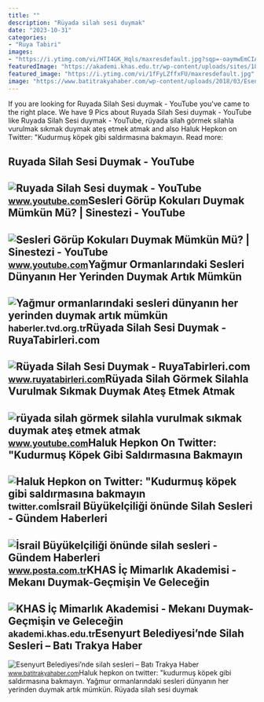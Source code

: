 ```yaml
---
title: ""
description: "Rüyada silah sesi duymak"
date: "2023-10-31"
categories:
- "Ruya Tabiri"
images:
- "https://i.ytimg.com/vi/HTI4GK_Hqls/maxresdefault.jpg?sqp=-oaymwEmCIAKENAF8quKqQMa8AEB-AHUBoAC4AOKAgwIABABGBMgTyh_MA8=&amp;rs=AOn4CLCUPTOn3lMRrvhtFnIkOQzrHYHN9Q"
featuredImage: "https://akademi.khas.edu.tr/wp-content/uploads/sites/18/2015/11/program1-1.jpg"
featured_image: "https://i.ytimg.com/vi/1fFyLZffxFU/maxresdefault.jpg"
image: "https://www.batitrakyahaber.com/wp-content/uploads/2018/03/Esenyurt-Belediyesinde-silah-sesleri.jpg"
---
```


If you are looking for Ruyada Silah Sesi duymak - YouTube you've came to the right place. We have 9 Pics about Ruyada Silah Sesi duymak - YouTube like Ruyada Silah Sesi duymak - YouTube, rüyada silah görmek silahla vurulmak sıkmak duymak ateş etmek atmak and also Haluk Hepkon on Twitter: "Kudurmuş köpek gibi saldırmasına bakmayın. Read more:

Ruyada Silah Sesi Duymak - YouTube
----------------------------------

 ![Ruyada Silah Sesi duymak - YouTube](https://i.ytimg.com/vi/HTI4GK_Hqls/maxresdefault.jpg?sqp=-oaymwEmCIAKENAF8quKqQMa8AEB-AHUBoAC4AOKAgwIABABGBMgTyh_MA8=&rs=AOn4CLCUPTOn3lMRrvhtFnIkOQzrHYHN9Q) <small>www.youtube.com</small>Sesleri Görüp Kokuları Duymak Mümkün Mü? | Sinestezi - YouTube
--------------------------------------------------------------

 ![Sesleri Görüp Kokuları Duymak Mümkün Mü? | Sinestezi - YouTube](https://i.ytimg.com/vi/1fFyLZffxFU/maxresdefault.jpg) <small>www.youtube.com</small>Yağmur Ormanlarındaki Sesleri Dünyanın Her Yerinden Duymak Artık Mümkün
-----------------------------------------------------------------------

 ![Yağmur ormanlarındaki sesleri dünyanın her yerinden duymak artık mümkün](https://haberler.tvd.org.tr/wp-content/uploads/2021/07/WCS-elaphant_Congo.jpg) <small>haberler.tvd.org.tr</small>Rüyada Silah Sesi Duymak - RuyaTabirleri.com
--------------------------------------------

 ![Rüyada Silah Sesi Duymak - RuyaTabirleri.com](https://www.ruyatabirleri.com/wp-content/uploads/silah-sesi-duymak.jpg) <small>www.ruyatabirleri.com</small>Rüyada Silah Görmek Silahla Vurulmak Sıkmak Duymak Ateş Etmek Atmak
-------------------------------------------------------------------

 ![rüyada silah görmek silahla vurulmak sıkmak duymak ateş etmek atmak](https://i.ytimg.com/vi/32f7f6tKzLM/maxresdefault.jpg?sqp=-oaymwEmCIAKENAF8quKqQMa8AEB-AHUBoAC4AOKAgwIABABGFUgVihlMA8=&rs=AOn4CLDXCQLCP7uUv02b4YeCwcpSdYDn8A) <small>www.youtube.com</small>Haluk Hepkon On Twitter: "Kudurmuş Köpek Gibi Saldırmasına Bakmayın
-------------------------------------------------------------------

 ![Haluk Hepkon on Twitter: "Kudurmuş köpek gibi saldırmasına bakmayın](https://pbs.twimg.com/media/FsukLtBXgAACme5.jpg) <small>twitter.com</small>İsrail Büyükelçiliği önünde Silah Sesleri - Gündem Haberleri
------------------------------------------------------------

 ![İsrail Büyükelçiliği önünde silah sesleri - Gündem Haberleri](https://i3.posta.com.tr/i/posta/75/0x0/616d115645d2a09550bb9e4c.jpg) <small>www.posta.com.tr</small>KHAS İç Mimarlık Akademisi - Mekanı Duymak-Geçmişin Ve Geleceğin
----------------------------------------------------------------

 ![KHAS İç Mimarlık Akademisi - Mekanı Duymak-Geçmişin ve Geleceğin](https://akademi.khas.edu.tr/wp-content/uploads/sites/18/2015/11/program1-1.jpg) <small>akademi.khas.edu.tr</small>Esenyurt Belediyesi’nde Silah Sesleri – Batı Trakya Haber
---------------------------------------------------------

 ![Esenyurt Belediyesi’nde silah sesleri – Batı Trakya Haber](https://www.batitrakyahaber.com/wp-content/uploads/2018/03/Esenyurt-Belediyesinde-silah-sesleri.jpg) <small>www.batitrakyahaber.com</small>Haluk hepkon on twitter: "kudurmuş köpek gibi saldırmasına bakmayın. Yağmur ormanlarındaki sesleri dünyanın her yerinden duymak artık mümkün. Rüyada silah sesi duymak
